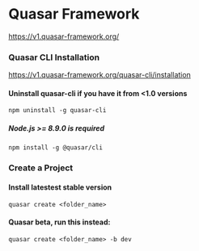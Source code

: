 # Quasar Framework
https://v1.quasar-framework.org/  
### Quasar CLI Installation
https://v1.quasar-framework.org/quasar-cli/installation  
#### Uninstall quasar-cli if you have it from <1.0 versions
```npm uninstall -g quasar-cli```  

##### Node.js >= 8.9.0 is required
```npm install -g @quasar/cli``` 
### Create a Project
#### Install latestest stable version
```quasar create <folder_name>```

#### Quasar beta, run this instead:
```quasar create <folder_name> -b dev```  
